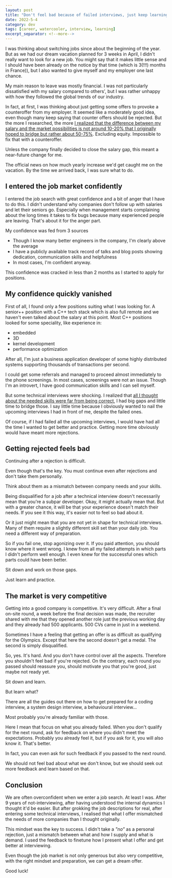 ```yaml
---
layout: post
title: "Don't feel bad because of failed interviews, just keep learning"
date: 2022-5-4
category: dev
tags: [career, watercooler, interview, learning]
excerpt_separator: <!--more-->
---
```

I was thinking about switching jobs since about the beginning of the year. But as we had our dream vacation planned for 3 weeks in April, I didn't really want to look for a new job. You might say that it makes little sense and I should have been already on the notice by that time (which is 3(!!!) months in France)), but I also wanted to give myself and my employer one last chance.

My main reason to leave was mostly financial. I was not particularly dissatisfied with my salary compared to others', but I was rather unhappy with how they followed the global trends of our industry.

In fact, at first, I was thinking about just getting some offers to provoke a counteroffer from my employer. It seemed like a moderately good idea, even though many keep saying that counter offers should be rejected. But the more I researched, the more [I realized that the difference between my salary and the market possibilities is not around 10-20% that I originally hoped to bridge but rather about 50-75%](https://blog.pragmaticengineer.com/software-engineering-salaries-in-the-netherlands-and-europe/). Excluding equity. Impossible to fix that with a counteroffer.

Unless the company finally decided to close the salary gap, this meant a near-future change for me.

The official news on how much yearly increase we'd get caught me on the vacation. By the time we arrived back, I was sure what to do.

## I entered the job market confidently

I entered the job search with great confidence and a bit of anger that I have to do this. I didn't understand why companies don't follow up with salaries and let their seniors go. Especially when management starts complaining about the long times it takes to fix bugs because many experienced people are leaving. That's about it for the anger part.

My confidence was fed from 3 sources
- Though I know many better engineers in the company, I'm clearly above the average
- I have a publicly available track record of talks and blog posts showing dedication, communication skills and helpfulness
- In most cases, I'm confident anyway.

This confidence was cracked in less than 2 months as I started to apply for positions.

## My confidence quickly vanished

First of all, I found only a few positions suiting what I was looking for. A senior++ position with a C++ tech stack which is also full remote and we haven't even talked about the salary at this point. Most C++ positions looked for some speciality, like experience in:
- embedded
- 3D
- kernel development
- performance optimization

After all, I'm just a business application developer of some highly distributed systems supporting thousands of transactions per second.

I could get some referrals and managed to proceed almost immediately to the phone screenings. In most cases, screenings were not an issue. Though I'm an introvert, I have good communication skills and I can sell myself.

But some technical interviews were shocking. I realized that [all I thought about the needed skills were far from being correct](), I had big gaps and little time to bridge those. I say little time because I obviously wanted to nail the upcoming interviews I had in front of me, despite the failed ones.

Of course, if I had failed all the upcoming interviews, I would have had all the time I wanted to get better and practice. Getting more time obviously would have meant more rejections.

## Getting rejected feels bad

Continuing after a rejection is difficult.

Even though that's the key. You must continue even after rejections and don't take them personally.

Think about them as a mismatch between company needs and your skills.

Being disqualified for a job after a technical interview doesn't necessarily mean that you're a subpar developer. Okay, it might actually mean that. But with a greater chance, it will be that your experience doesn't match their needs. If you see it this way, it's easier not to feel so bad about it.

Or it just might mean that you are not yet in shape for technical interviews. Many of them require a slightly different skill set than your daily job. You need a different way of preparation.

So if you fail one, stop agonizing over it. If you paid attention, you should know where it went wrong. I knew from all my failed attempts in which parts I didn't perform well enough. I even knew for the successful ones which parts could have been better.

Sit down and work on those gaps.

Just learn and practice.

## The market is very competitive

Getting into a good company is competitive. It's very difficult. After a final on-site round, a week before the final decision was made, the recruiter shared with me that they opened another role just the previous working day and they already had 500 applicants. 500 CVs came in just in a weekend.

Sometimes I have a feeling that getting an offer is as difficult as qualifying for the Olympics. Except that here the second doesn't get a medal. The second is simply disqualified.

So, yes. It's hard. And you don't have control over all the aspects. Therefore you shouldn't feel bad if you're rejected. On the contrary, each round you passed should reassure you, should motivate you that you're good, just maybe not ready yet.

Sit down and learn.

But learn what?

There are all the guides out there on how to get prepared for a coding interview, a system design interview, a behavioural interview...

Most probably you're already familiar with those.

Here I mean that focus on what you already failed. When you don't qualify for the next round, ask for feedback on where you didn't meet the expectations. Probably you already feel it, but if you ask for it, you will also know it. That's better.

In fact, you can even ask for such feedback if you passed to the next round.

We should not feel bad about what we don't know, but we should seek out more feedback and learn based on that.

## Conclusion

We are often overconfident when we enter a job search. At least I was. After 9 years of not-interviewing, after having understood the internal dynamics I thought it'd be easier. But after grokking the job descriptions for real, after entering some technical interviews, I realised that what I offer mismatched the needs of more companies than I thought originally.

This mindset was the key to success. I didn't take a *"no"* as a personal rejection, just a mismatch between what and how I supply and what is demand. I used the feedback to finetune how I present what I offer and get better at interviewing.

Even though the job market is not only generous but also very competitive, with the right mindset and preparation, we can get a dream offer.

Good luck!